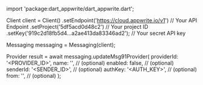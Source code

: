 import 'package:dart_appwrite/dart_appwrite.dart';

Client client = Client()
    .setEndpoint('https://cloud.appwrite.io/v1') // Your API Endpoint
    .setProject('5df5acd0d48c2') // Your project ID
    .setKey('919c2d18fb5d4...a2ae413da83346ad2'); // Your secret API key

Messaging messaging = Messaging(client);

Provider result = await messaging.updateMsg91Provider(
    providerId: '<PROVIDER_ID>',
    name: '<NAME>', // (optional)
    enabled: false, // (optional)
    senderId: '<SENDER_ID>', // (optional)
    authKey: '<AUTH_KEY>', // (optional)
    from: '<FROM>', // (optional)
);
